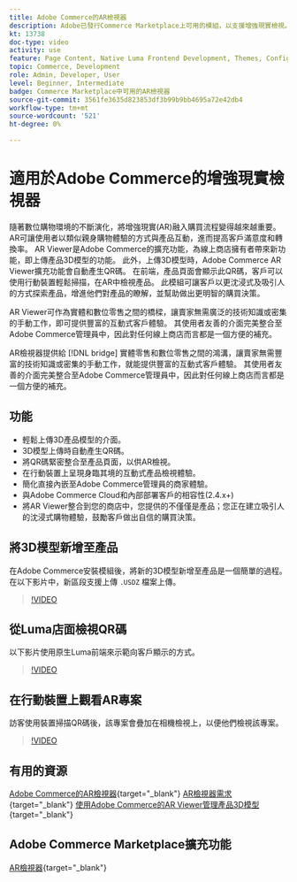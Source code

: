 ```yaml
---
title: Adobe Commerce的AR檢視器
description: Adobe已發行Commerce Marketplace上可用的模組，以支援增強現實檢視。
kt: 13738
doc-type: video
activity: use
feature: Page Content, Native Luma Frontend Development, Themes, Configuration
topic: Commerce, Development
role: Admin, Developer, User
level: Beginner, Intermediate
badge: Commerce Marketplace中可用的AR檢視器
source-git-commit: 3561fe3635d823853df3b99b9bb4695a72e42db4
workflow-type: tm+mt
source-wordcount: '521'
ht-degree: 0%

---
```



# 適用於Adobe Commerce的增強現實檢視器

隨著數位購物環境的不斷演化，將增強現實(AR)融入購買流程變得越來越重要。 AR可讓使用者以類似親身購物體驗的方式與產品互動，進而提高客戶滿意度和轉換率。
AR Viewer是Adobe Commerce的擴充功能，為線上商店擁有者帶來新功能，即上傳產品3D模型的功能。 此外，上傳3D模型時，Adobe Commerce AR Viewer擴充功能會自動產生QR碼。 在前端，產品頁面會顯示此QR碼，客戶可以使用行動裝置輕鬆掃描，在AR中檢視產品。 此模組可讓客戶以更沈浸式及吸引人的方式探索產品，增進他們對產品的瞭解，並幫助做出更明智的購買決策。

AR Viewer可作為實體和數位零售之間的橋樑，讓賣家無需廣泛的技術知識或密集的手動工作，即可提供豐富的互動式客戶體驗。 其使用者友善的介面完美整合至Adobe Commerce管理員中，因此對任何線上商店而言都是一個方便的補充。

AR檢視器提供給 [!DNL bridge] 實體零售和數位零售之間的鴻溝，讓賣家無需豐富的技術知識或密集的手動工作，就能提供豐富的互動式客戶體驗。 其使用者友善的介面完美整合至Adobe Commerce管理員中，因此對任何線上商店而言都是一個方便的補充。

## 功能

- 輕鬆上傳3D產品模型的介面。
- 3D模型上傳時自動產生QR碼。
- 將QR碼緊密整合至產品頁面，以供AR檢視。
- 在行動裝置上呈現身臨其境的互動式產品檢視體驗。
- 簡化直接內嵌至Adobe Commerce管理員的商家體驗。
- 與Adobe Commerce Cloud和內部部署客戶的相容性(2.4.x+)
- 將AR Viewer整合到您的商店中，您提供的不僅僅是產品；您正在建立吸引人的沈浸式購物體驗，鼓勵客戶做出自信的購買決策。

## 將3D模型新增至產品

在Adobe Commerce安裝模組後，將新的3D模型新增至產品是一個簡單的過程。
在以下影片中，新區段支援上傳 `.USDZ` 檔案上傳。

>[!VIDEO](https://video.tv.adobe.com/v/3422370?learn=on)

## 從Luma店面檢視QR碼

以下影片使用原生Luma前端來示範向客戶顯示的方式。

>[!VIDEO](https://video.tv.adobe.com/v/3422371?learn=on)

## 在行動裝置上觀看AR專案

訪客使用裝置掃描QR碼後，該專案會疊加在相機檢視上，以便他們檢視該專案。

>[!VIDEO](https://video.tv.adobe.com/v/3422372?learn=on)

## 有用的資源

[Adobe Commerce的AR檢視器](https://experienceleague.adobe.com/docs/commerce-admin/catalog/products/digital-assets/product-3d-model/ar-viewer-overview.html){target="_blank"}
[AR檢視器需求](https://experienceleague.adobe.com/docs/commerce-admin/catalog/products/digital-assets/product-3d-model/ar-viewer-requirements.html){target="_blank"}
[使用Adobe Commerce的AR Viewer管理產品3D模型](https://experienceleague.adobe.com/docs/commerce-admin/catalog/products/digital-assets/product-3d-model/ar-viewer-setup.html){target="_blank"}

## Adobe Commerce Marketplace擴充功能

[AR檢視器](https://commercemarketplace.adobe.com/magento-module-arviewer.html){target="_blank"}

